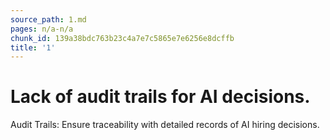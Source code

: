 ```yaml
---
source_path: 1.md
pages: n/a-n/a
chunk_id: 139a38bdc763b23c4a7e7c5865e7e6256e8dcffb
title: '1'
---
```

# Lack of audit trails for AI decisions.

Audit Trails: Ensure traceability with detailed records of AI hiring decisions.
